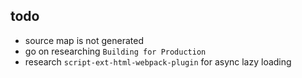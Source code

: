 ## todo
- source map is not generated
- go on researching `Building for Production`
- research `script-ext-html-webpack-plugin` for async lazy loading